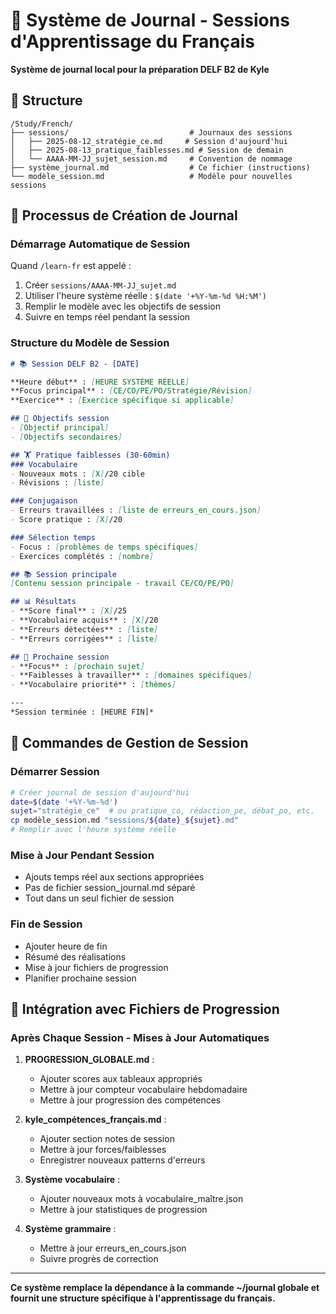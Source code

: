 # 📝 Système de Journal - Sessions d'Apprentissage du Français

**Système de journal local pour la préparation DELF B2 de Kyle**

## 📁 Structure
```
/Study/French/
├── sessions/                           # Journaux des sessions
│   ├── 2025-08-12_stratégie_ce.md     # Session d'aujourd'hui
│   ├── 2025-08-13_pratique_faiblesses.md # Session de demain
│   └── AAAA-MM-JJ_sujet_session.md     # Convention de nommage
├── système_journal.md                  # Ce fichier (instructions)
└── modèle_session.md                   # Modèle pour nouvelles sessions
```

## 🎯 Processus de Création de Journal

### **Démarrage Automatique de Session**
Quand `/learn-fr` est appelé :
1. Créer `sessions/AAAA-MM-JJ_sujet.md`
2. Utiliser l'heure système réelle : `$(date '+%Y-%m-%d %H:%M')`
3. Remplir le modèle avec les objectifs de session
4. Suivre en temps réel pendant la session

### **Structure du Modèle de Session**
```markdown
# 📚 Session DELF B2 - [DATE]

**Heure début** : [HEURE SYSTÈME RÉELLE]
**Focus principal** : [CE/CO/PE/PO/Stratégie/Révision]
**Exercice** : [Exercice spécifique si applicable]

## 🎯 Objectifs session
- [Objectif principal]
- [Objectifs secondaires]

## 🏋️ Pratique faiblesses (30-60min)
### Vocabulaire
- Nouveaux mots : [X]/20 cible
- Révisions : [liste]

### Conjugaison
- Erreurs travaillées : [liste de erreurs_en_cours.json]
- Score pratique : [X]/20

### Sélection temps
- Focus : [problèmes de temps spécifiques]
- Exercices complétés : [nombre]

## 📚 Session principale
[Contenu session principale - travail CE/CO/PE/PO]

## 📊 Résultats
- **Score final** : [X]/25
- **Vocabulaire acquis** : [X]/20
- **Erreurs détectées** : [liste]
- **Erreurs corrigées** : [liste]

## 🔄 Prochaine session
- **Focus** : [prochain sujet]
- **Faiblesses à travailler** : [domaines spécifiques]
- **Vocabulaire priorité** : [thèmes]

---
*Session terminée : [HEURE FIN]*
```

## 🔧 Commandes de Gestion de Session

### **Démarrer Session**
```bash
# Créer journal de session d'aujourd'hui
date=$(date '+%Y-%m-%d')
sujet="stratégie_ce"  # ou pratique_co, rédaction_pe, débat_po, etc.
cp modèle_session.md "sessions/${date}_${sujet}.md"
# Remplir avec l'heure système réelle
```

### **Mise à Jour Pendant Session**
- Ajouts temps réel aux sections appropriées
- Pas de fichier session_journal.md séparé
- Tout dans un seul fichier de session

### **Fin de Session**
- Ajouter heure de fin
- Résumé des réalisations
- Mise à jour fichiers de progression
- Planifier prochaine session

## 🎯 Intégration avec Fichiers de Progression

### **Après Chaque Session - Mises à Jour Automatiques**
1. **PROGRESSION_GLOBALE.md** :
   - Ajouter scores aux tableaux appropriés
   - Mettre à jour compteur vocabulaire hebdomadaire
   - Mettre à jour progression des compétences

2. **kyle_compétences_français.md** :
   - Ajouter section notes de session
   - Mettre à jour forces/faiblesses
   - Enregistrer nouveaux patterns d'erreurs

3. **Système vocabulaire** :
   - Ajouter nouveaux mots à vocabulaire_maître.json
   - Mettre à jour statistiques de progression

4. **Système grammaire** :
   - Mettre à jour erreurs_en_cours.json
   - Suivre progrès de correction

---

**Ce système remplace la dépendance à la commande ~/journal globale et fournit une structure spécifique à l'apprentissage du français.**